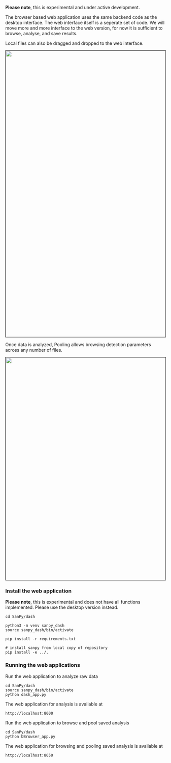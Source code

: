 **Please note**, this is experimental and under active development.

The browser based web application uses the same backend code as the desktop interface. The web interface itself is a seperate set of code. We will move more and more interface to the web version, for now it is sufficient to browse, analyse, and save results.

Local files can also be dragged and dropped to the web interface.

<IMG SRC="../img/dash-june4.png" width=900 border=1>

Once data is analyzed, Pooling allows browsing detection parameters across any number of files.

<IMG SRC="../img/pymy-pooling.png" width=700 border=1>

### Install the web application

**Please note**, this is experimental and does not have all functions implemented. Please use the desktop version instead.

```
cd SanPy/dash

python3 -m venv sanpy_dash
source sanpy_dash/bin/activate

pip install -r requirements.txt

# install sanpy from local copy of repository
pip install -e ../.
```

### Running the web applications

Run the web application to analyze raw data

```
cd SanPy/dash
source sanpy_dash/bin/activate
python dash_app.py
```

The web application for analysis is available at

```
http://localhost:8000
```

Run the web application to browse and pool saved analysis

```
cd SanPy/dash
python bBrowser_app.py
```

The web application for browsing and pooling saved analysis is available at

```
http://localhost:8050
```
